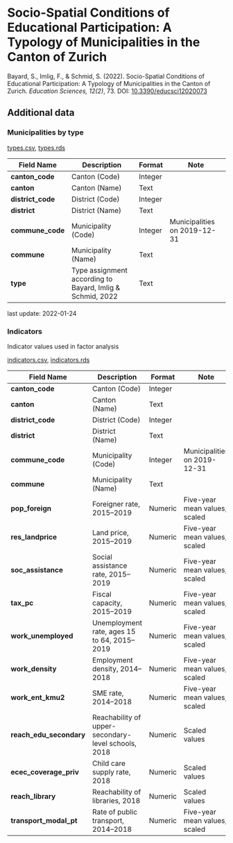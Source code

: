 # Socio-Spatial Conditions of Educational Participation: A Typology of Municipalities in the Canton of Zurich

Bayard, S., Imlig, F., & Schmid, S. (2022). Socio-Spatial Conditions of Educational Participation: A Typology of Municipalities in the Canton of Zurich. _Education Sciences, 12(2)_, 73. DOI: [10.3390/educsci12020073](https://dx.doi.org/10.3390/educsci12020073)

## Additional data

### Municipalities by type

[types.csv](https://github.com/bildungsmonitoringZH/SociospatialConditions_data/blob/master/data/types.csv), 
[types.rds](https://github.com/bildungsmonitoringZH/SociospatialConditions_data/blob/master/data/types.rds)

| Field Name          | Description                                | Format     | Note |
|---------------------|--------------------------------------------|------------|------|
| __canton_code__     | Canton (Code)                       | Integer | |
| __canton__     | Canton (Name)                       | Text | |
| __district_code__     | District (Code)                       | Integer | |
| __district__     | District (Name)                       | Text | |
| __commune_code__     | Municipality (Code)                       | Integer | Municipalities on 2019-12-31 |
| __commune__     | Municipality (Name)                       | Text | |
| __type__ | Type assignment according to Bayard, Imlig & Schmid, 2022 | Text | |

last update: 2022-01-24

### Indicators

Indicator values used in factor analysis

[indicators.csv](https://github.com/bildungsmonitoringZH/SociospatialConditions_data/blob/master/data/indicators.csv), 
[indicators.rds](https://github.com/bildungsmonitoringZH/SociospatialConditions_data/blob/master/data/indicators.rds)

| Field Name          | Description                                | Format     | Note |
|---------------------|--------------------------------------------|------------|------|
| __canton_code__     | Canton (Code)                       | Integer | |
| __canton__     | Canton (Name)                       | Text | |
| __district_code__     | District (Code)                       | Integer | |
| __district__     | District (Name)                       | Text | |
| __commune_code__     | Municipality (Code)                       | Integer | Municipalities on 2019-12-31 |
| __commune__     | Municipality (Name)                       | Text | |
| __pop_foreign__ | Foreigner rate, 2015–2019 | Numeric | Five-year mean values, scaled |
| __res_landprice__ | Land price, 2015–2019 | Numeric | Five-year mean values, scaled |
| __soc_assistance__ | Social assistance rate, 2015–2019 | Numeric | Five-year mean values, scaled |
| __tax_pc__ | Fiscal capacity, 2015–2019 | Numeric | Five-year mean values, scaled |
| __work_unemployed__ | Unemployment rate, ages 15 to 64, 2015–2019 | Numeric | Five-year mean values, scaled |
| __work_density__ | Employment density, 2014–2018 | Numeric | Five-year mean values, scaled |
| __work_ent_kmu2__ | SME rate, 2014–2018 | Numeric | Five-year mean values, scaled |
| __reach_edu_secondary__ | Reachability of upper-secondary-level schools, 2018 | Numeric | Scaled values |
| __ecec_coverage_priv__ | Child care supply rate, 2018 | Numeric | Scaled values |
| __reach_library__ | Reachability of libraries, 2018 | Numeric | Scaled values |
| __transport_modal_pt__ | Rate of public transport, 2014–2018 | Numeric | Five-year mean values, scaled |

